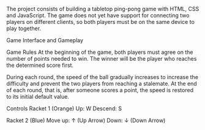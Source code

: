 The project consists of building a tabletop ping-pong game with HTML, CSS and JavaScript. The game does not yet have support for connecting two players on different clients, so both players must be on the same device to play together.


Game Interface and Gameplay

Game Rules
At the beginning of the game, both players must agree on the number of points needed to win. The winner will be the player who reaches the determined score first.

During each round, the speed of the ball gradually increases to increase the difficulty and prevent the two players from reaching a stalemate. At the end of each round, that is, after someone scores a point, the speed is restored to its initial default value.

Controls
Racket 1 (Orange)
Up: W
Descend: S

Racket 2 (Blue)
Move up: ↑ (Up Arrow)
Down: ↓ (Down Arrow)